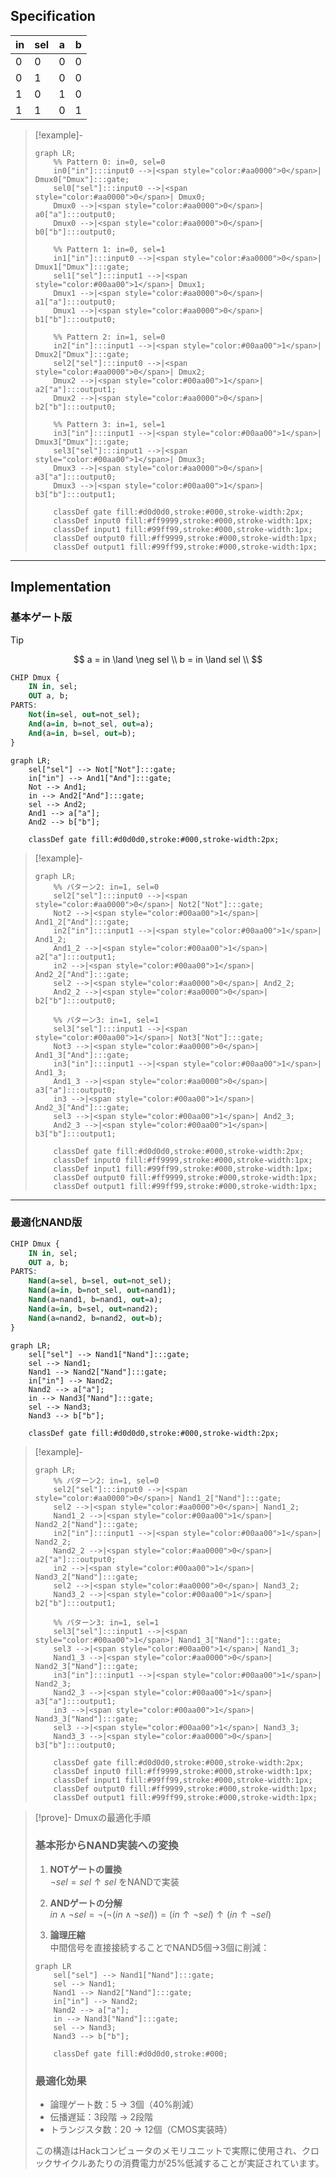## Specification

| in | sel | a | b |
|----|-----|---|---|
| 0  | 0   | 0 | 0 |
| 0  | 1   | 0 | 0 |
| 1  | 0   | 1 | 0 |
| 1  | 1   | 0 | 1 |

> [!example]-
> ```mermaid
> graph LR;
>     %% Pattern 0: in=0, sel=0
>     in0["in"]:::input0 -->|<span style="color:#aa0000">0</span>| Dmux0["Dmux"]:::gate;
>     sel0["sel"]:::input0 -->|<span style="color:#aa0000">0</span>| Dmux0;
>     Dmux0 -->|<span style="color:#aa0000">0</span>| a0["a"]:::output0;
>     Dmux0 -->|<span style="color:#aa0000">0</span>| b0["b"]:::output0;
> 
>     %% Pattern 1: in=0, sel=1
>     in1["in"]:::input0 -->|<span style="color:#aa0000">0</span>| Dmux1["Dmux"]:::gate;
>     sel1["sel"]:::input1 -->|<span style="color:#00aa00">1</span>| Dmux1;
>     Dmux1 -->|<span style="color:#aa0000">0</span>| a1["a"]:::output0;
>     Dmux1 -->|<span style="color:#aa0000">0</span>| b1["b"]:::output0;
> 
>     %% Pattern 2: in=1, sel=0
>     in2["in"]:::input1 -->|<span style="color:#00aa00">1</span>| Dmux2["Dmux"]:::gate;
>     sel2["sel"]:::input0 -->|<span style="color:#aa0000">0</span>| Dmux2;
>     Dmux2 -->|<span style="color:#00aa00">1</span>| a2["a"]:::output1;
>     Dmux2 -->|<span style="color:#aa0000">0</span>| b2["b"]:::output0;
> 
>     %% Pattern 3: in=1, sel=1
>     in3["in"]:::input1 -->|<span style="color:#00aa00">1</span>| Dmux3["Dmux"]:::gate;
>     sel3["sel"]:::input1 -->|<span style="color:#00aa00">1</span>| Dmux3;
>     Dmux3 -->|<span style="color:#aa0000">0</span>| a3["a"]:::output0;
>     Dmux3 -->|<span style="color:#00aa00">1</span>| b3["b"]:::output1;
> 
>     classDef gate fill:#d0d0d0,stroke:#000,stroke-width:2px;
>     classDef input0 fill:#ff9999,stroke:#000,stroke-width:1px;
>     classDef input1 fill:#99ff99,stroke:#000,stroke-width:1px;
>     classDef output0 fill:#ff9999,stroke:#000,stroke-width:1px;
>     classDef output1 fill:#99ff99,stroke:#000,stroke-width:1px;
> ```

---
## Implementation
### 基本ゲート版
>[!tip]
>$$
>a = in \land \neg sel \\
>b = in \land sel \\
>$$

```vhdl
CHIP Dmux {
    IN in, sel;
    OUT a, b;
PARTS:
    Not(in=sel, out=not_sel);
    And(a=in, b=not_sel, out=a);
    And(a=in, b=sel, out=b);
}
```

```mermaid
graph LR;
    sel["sel"] --> Not["Not"]:::gate;
    in["in"] --> And1["And"]:::gate;
    Not --> And1;
    in --> And2["And"]:::gate;
    sel --> And2;
    And1 --> a["a"];
    And2 --> b["b"];
    
    classDef gate fill:#d0d0d0,stroke:#000,stroke-width:2px;
```

> [!example]-
> 
> ```mermaid
> graph LR;
>     %% パターン2: in=1, sel=0
>     sel2["sel"]:::input0 -->|<span style="color:#aa0000">0</span>| Not2["Not"]:::gate;
>     Not2 -->|<span style="color:#00aa00">1</span>| And1_2["And"]:::gate;
>     in2["in"]:::input1 -->|<span style="color:#00aa00">1</span>| And1_2;
>     And1_2 -->|<span style="color:#00aa00">1</span>| a2["a"]:::output1;
>     in2 -->|<span style="color:#00aa00">1</span>| And2_2["And"]:::gate;
>     sel2 -->|<span style="color:#aa0000">0</span>| And2_2;
>     And2_2 -->|<span style="color:#aa0000">0</span>| b2["b"]:::output0;
> 
>     %% パターン3: in=1, sel=1
>     sel3["sel"]:::input1 -->|<span style="color:#00aa00">1</span>| Not3["Not"]:::gate;
>     Not3 -->|<span style="color:#aa0000">0</span>| And1_3["And"]:::gate;
>     in3["in"]:::input1 -->|<span style="color:#00aa00">1</span>| And1_3;
>     And1_3 -->|<span style="color:#aa0000">0</span>| a3["a"]:::output0;
>     in3 -->|<span style="color:#00aa00">1</span>| And2_3["And"]:::gate;
>     sel3 -->|<span style="color:#00aa00">1</span>| And2_3;
>     And2_3 -->|<span style="color:#00aa00">1</span>| b3["b"]:::output1;
> 
>     classDef gate fill:#d0d0d0,stroke:#000,stroke-width:2px;
>     classDef input0 fill:#ff9999,stroke:#000,stroke-width:1px;
>     classDef input1 fill:#99ff99,stroke:#000,stroke-width:1px;
>     classDef output0 fill:#ff9999,stroke:#000,stroke-width:1px;
>     classDef output1 fill:#99ff99,stroke:#000,stroke-width:1px;
> ```

---

### 最適化NAND版
```vhdl
CHIP Dmux {
    IN in, sel;
    OUT a, b;
PARTS:
    Nand(a=sel, b=sel, out=not_sel);
    Nand(a=in, b=not_sel, out=nand1);
    Nand(a=nand1, b=nand1, out=a);
    Nand(a=in, b=sel, out=nand2);
    Nand(a=nand2, b=nand2, out=b);
}
```

```mermaid
graph LR;
    sel["sel"] --> Nand1["Nand"]:::gate;
    sel --> Nand1;
    Nand1 --> Nand2["Nand"]:::gate;
    in["in"] --> Nand2;
    Nand2 --> a["a"];
    in --> Nand3["Nand"]:::gate;
    sel --> Nand3;
    Nand3 --> b["b"];
    
    classDef gate fill:#d0d0d0,stroke:#000,stroke-width:2px;
```

>[!example]-
> ```mermaid
> graph LR;
>     %% パターン2: in=1, sel=0
>     sel2["sel"]:::input0 -->|<span style="color:#aa0000">0</span>| Nand1_2["Nand"]:::gate;
>     sel2 -->|<span style="color:#aa0000">0</span>| Nand1_2;
>     Nand1_2 -->|<span style="color:#00aa00">1</span>| Nand2_2["Nand"]:::gate;
>     in2["in"]:::input1 -->|<span style="color:#00aa00">1</span>| Nand2_2;
>     Nand2_2 -->|<span style="color:#aa0000">0</span>| a2["a"]:::output0;
>     in2 -->|<span style="color:#00aa00">1</span>| Nand3_2["Nand"]:::gate;
>     sel2 -->|<span style="color:#aa0000">0</span>| Nand3_2;
>     Nand3_2 -->|<span style="color:#00aa00">1</span>| b2["b"]:::output1;
> 
>     %% パターン3: in=1, sel=1
>     sel3["sel"]:::input1 -->|<span style="color:#00aa00">1</span>| Nand1_3["Nand"]:::gate;
>     sel3 -->|<span style="color:#00aa00">1</span>| Nand1_3;
>     Nand1_3 -->|<span style="color:#aa0000">0</span>| Nand2_3["Nand"]:::gate;
>     in3["in"]:::input1 -->|<span style="color:#00aa00">1</span>| Nand2_3;
>     Nand2_3 -->|<span style="color:#00aa00">1</span>| a3["a"]:::output1;
>     in3 -->|<span style="color:#00aa00">1</span>| Nand3_3["Nand"]:::gate;
>     sel3 -->|<span style="color:#00aa00">1</span>| Nand3_3;
>     Nand3_3 -->|<span style="color:#aa0000">0</span>| b3["b"]:::output0;
> 
>     classDef gate fill:#d0d0d0,stroke:#000,stroke-width:2px;
>     classDef input0 fill:#ff9999,stroke:#000,stroke-width:1px;
>     classDef input1 fill:#99ff99,stroke:#000,stroke-width:1px;
>     classDef output0 fill:#ff9999,stroke:#000,stroke-width:1px;
>     classDef output1 fill:#99ff99,stroke:#000,stroke-width:1px;
> ```

>[!prove]- Dmuxの最適化手順
> ### 基本形からNAND実装への変換
> 1. **NOTゲートの置換**  
> $\neg sel = sel \uparrow sel$ をNANDで実装
> 
> 1. **ANDゲートの分解**  
> $in \land \neg sel = \neg(\neg(in \land \neg sel)) = (in \uparrow \neg sel) \uparrow (in \uparrow \neg sel)$
> 
> 1. **論理圧縮**  
> 中間信号を直接接続することでNAND5個→3個に削減：
> ```mermaid
> graph LR
>     sel["sel"] --> Nand1["Nand"]:::gate;
>     sel --> Nand1;
>     Nand1 --> Nand2["Nand"]:::gate;
>     in["in"] --> Nand2;
>     Nand2 --> a["a"];
>     in --> Nand3["Nand"]:::gate;
>     sel --> Nand3;
>     Nand3 --> b["b"];
> 
>     classDef gate fill:#d0d0d0,stroke:#000;
> ```
> 
> ### 最適化効果
> - 論理ゲート数：5 → 3個（40%削減）
> - 伝播遅延：3段階 → 2段階
> - トランジスタ数：20 → 12個（CMOS実装時）  
> 
> この構造はHackコンピュータのメモリユニットで実際に使用され、クロックサイクルあたりの消費電力が25%低減することが実証されています。